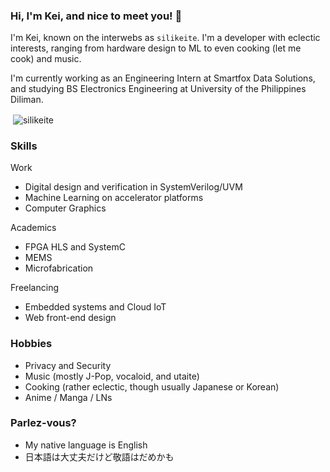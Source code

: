 ### Hi, I'm Kei, and nice to meet you! 👋

I'm Kei, known on the interwebs as `silikeite`. I'm a developer with eclectic interests, ranging from hardware design to ML to even cooking (let me cook) and music.

I'm currently working as an Engineering Intern at Smartfox Data Solutions, and studying BS Electronics Engineering at University of the Philippines Diliman.

<p>&nbsp;<img align="center" src="https://github-readme-stats.vercel.app/api?username=silikeite&show_icons=true&locale=en&theme=dark" alt="silikeite" /></p>

### Skills
Work
- Digital design and verification in SystemVerilog/UVM
- Machine Learning on accelerator platforms
- Computer Graphics

Academics
- FPGA HLS and SystemC
- MEMS
- Microfabrication

Freelancing
- Embedded systems and Cloud IoT
- Web front-end design

### Hobbies
- Privacy and Security
- Music (mostly J-Pop, vocaloid, and utaite)
- Cooking (rather eclectic, though usually Japanese or Korean)
- Anime / Manga / LNs

### Parlez-vous?
- My native language is English
- 日本語は大丈夫だけど敬語はだめかも


